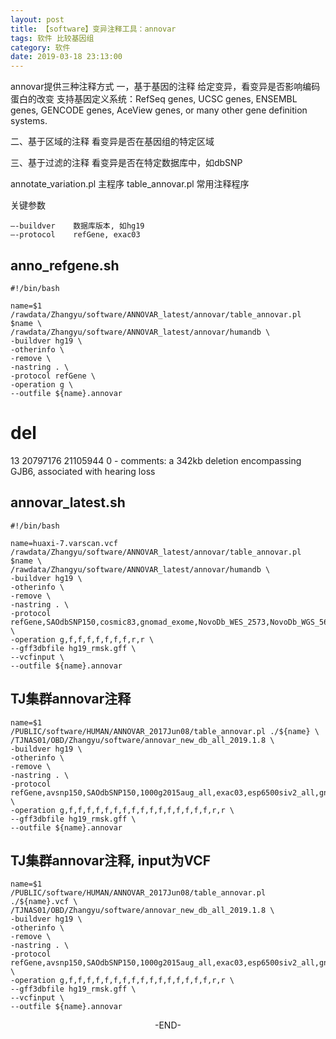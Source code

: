 ```yaml
---
layout: post
title: 【software】变异注释工具：annovar
tags: 软件 比较基因组
category: 软件
date: 2019-03-18 23:13:00
---
```


annovar提供三种注释方式
一，基于基因的注释    给定变异，看变异是否影响编码蛋白的改变
支持基因定义系统：RefSeq genes, UCSC genes, ENSEMBL genes, GENCODE genes, AceView genes, or many other gene definition systems.

二、基于区域的注释    看变异是否在基因组的特定区域

三、基于过滤的注释    看变异是否在特定数据库中，如dbSNP


annotate_variation.pl    主程序
table_annovar.pl    常用注释程序

关键参数
```
—-buildver    数据库版本, 如hg19
—-protocol    refGene, exac03
```

## anno_refgene.sh
```
#!/bin/bash

name=$1
/rawdata/Zhangyu/software/ANNOVAR_latest/annovar/table_annovar.pl $name \
/rawdata/Zhangyu/software/ANNOVAR_latest/annovar/humandb \
-buildver hg19 \
-otherinfo \
-remove \
-nastring . \
-protocol refGene \
-operation g \
--outfile ${name}.annovar
```
# del
13    20797176    21105944    0    -    comments: a 342kb deletion encompassing GJB6, associated with hearing loss

## annovar_latest.sh
```
#!/bin/bash

name=huaxi-7.varscan.vcf
/rawdata/Zhangyu/software/ANNOVAR_latest/annovar/table_annovar.pl $name \
/rawdata/Zhangyu/software/ANNOVAR_latest/annovar/humandb \
-buildver hg19 \
-otherinfo \
-remove \
-nastring . \
-protocol refGene,SAOdbSNP150,cosmic83,gnomad_exome,NovoDb_WES_2573,NovoDb_WGS_568,clinvar_20170905,HGMD,genomicSuperDups,gff3 \
-operation g,f,f,f,f,f,f,f,r,r \
--gff3dbfile hg19_rmsk.gff \
--vcfinput \
--outfile ${name}.annovar
```

## TJ集群annovar注释
```
name=$1
/PUBLIC/software/HUMAN/ANNOVAR_2017Jun08/table_annovar.pl ./${name} \
/TJNAS01/OBD/Zhangyu/software/annovar_new_db_all_2019.1.8 \
-buildver hg19 \
-otherinfo \
-remove \
-nastring . \
-protocol refGene,avsnp150,SAOdbSNP150,1000g2015aug_all,exac03,esp6500siv2_all,gnomad_exome,NovoDb_WES_2573,NovoDb_WGS_568,cosmic83,clinvar_20170905,HGMD,ljb26_pp2hvar,ljb26_pp2hdiv,ljb26_sift,gerp++gt2,caddgt10,genomicSuperDups,gff3 \
-operation g,f,f,f,f,f,f,f,f,f,f,f,f,f,f,f,f,r,r \
--gff3dbfile hg19_rmsk.gff \
--outfile ${name}.annovar
``` 

## TJ集群annovar注释, input为VCF
```
name=$1
/PUBLIC/software/HUMAN/ANNOVAR_2017Jun08/table_annovar.pl ./${name}.vcf \
/TJNAS01/OBD/Zhangyu/software/annovar_new_db_all_2019.1.8 \
-buildver hg19 \
-otherinfo \
-remove \
-nastring . \
-protocol refGene,avsnp150,SAOdbSNP150,1000g2015aug_all,exac03,esp6500siv2_all,gnomad_exome,NovoDb_WES_2573,NovoDb_WGS_568,cosmic83,clinvar_20170905,HGMD,ljb26_pp2hvar,ljb26_pp2hdiv,ljb26_sift,gerp++gt2,caddgt10,genomicSuperDups,gff3 \
-operation g,f,f,f,f,f,f,f,f,f,f,f,f,f,f,f,f,r,r \
--gff3dbfile hg19_rmsk.gff \
--vcfinput \
--outfile ${name}.annovar
```

<center>-END-</center>
